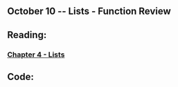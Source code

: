 ## October 10 -- Lists - Function Review

## Reading:

### [Chapter 4 - Lists](https://automatetheboringstuff.com/chapter4/)

## Code:

